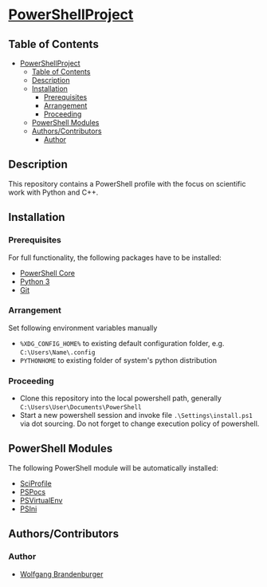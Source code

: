 # [PowerShellProject](https://github.com/wbrandenburger/PowerShellProject)

## Table of Contents

- [PowerShellProject](#powershellproject)
  - [Table of Contents](#table-of-contents)
  - [Description](#description)
  - [Installation](#installation)
    - [Prerequisites](#prerequisites)
    - [Arrangement](#arrangement)
    - [Proceeding](#proceeding)
  - [PowerShell Modules](#powershell-modules)
  - [Authors/Contributors](#authorscontributors)
    - [Author](#author)

## Description

This repository contains a PowerShell profile with the focus on scientific work with Python and C++.

## Installation

### Prerequisites

For full functionality, the following packages have to be installed:

- [PowerShell Core](https://github.com/PowerShell/PowerShell)
- [Python 3](https://www.python.org/)
- [Git](https://git-scm.com/)

### Arrangement

Set following environment variables manually

- `%XDG_CONFIG_HOME%` to existing default configuration folder, e.g. `C:\Users\Name\.config`
- `PYTHONHOME` to existing folder of system's python distribution

### Proceeding

- Clone this repository into the local powershell path, generally `C:\Users\User\Documents\PowerShell`
- Start a new powershell session and invoke file `.\Settings\install.ps1` via dot sourcing. Do not forget to change execution policy of powershell.

## PowerShell Modules

The following PowerShell module will be automatically installed:

- [SciProfile](https://github.com/wbrandenburger/SciProfile)
- [PSPocs](https://github.com/wbrandenburger/PSPocs)
- [PSVirtualEnv](https://github.com/wbrandenburger/PSVirtualEnv)
- [PSIni](https://github.com/lipkau/PsIni)

## Authors/Contributors

### Author

- [Wolfgang Brandenburger](https://github.com/wbrandenburger)
